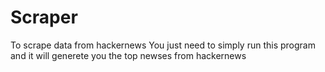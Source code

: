 # Scraper
To scrape data from hackernews
You just need to simply run this program and it will generete you the top newses from hackernews 
